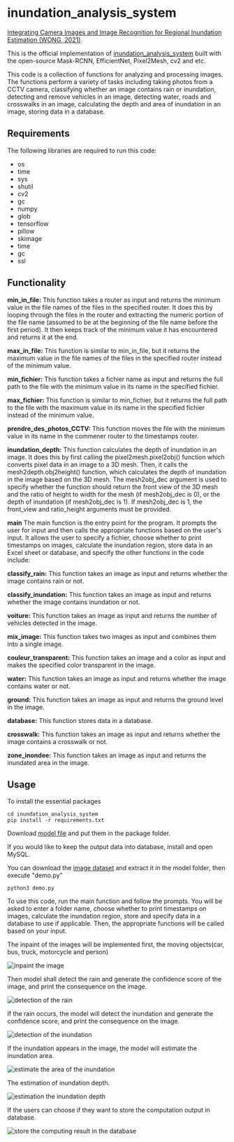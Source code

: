 # inundation_analysis_system
[Integrating Camera Images and Image Recognition for Regional Inundation Estimation (WONG, 2021)](https://ndltd.ncl.edu.tw/cgi-bin/gs32/gsweb.cgi/login?o=dnclcdr&s=id=%22109NYCU5015050%22.&searchmode=basic).

This is the official  implementation of [inundation_analysis_system](https://ndltd.ncl.edu.tw/cgi-bin/gs32/gsweb.cgi/login?o=dnclcdr&s=id=%22109NYCU5015050%22.&searchmode=basic) built with the open-source Mask-RCNN, EfficientNet, Pixel2Mesh, cv2 and etc.

This code is a collection of functions for analyzing and processing images. The functions perform a variety of tasks including taking photos from a CCTV camera, classifying whether an image contains rain or inundation,  detecting and remove vehicles in an image, detecting water, roads and crosswalks in an image, calculating the depth and area of inundation in an image, storing data in a database.

## Requirements
The following libraries are required to run this code:

* os
* time
* sys
* shutil
* cv2
* gc
* numpy
* glob
* tensorflow
* pillow
* skimage
* time
* gc
* ssl

## Functionality
**min_in_file:**
This function takes a router as input and returns the minimum value in the file names of the files in the specified router. It does this by looping through the files in the router and extracting the numeric portion of the file name (assumed to be at the beginning of the file name before the first period). It then keeps track of the minimum value it has encountered and returns it at the end.

**max_in_file:**
This function is similar to min_in_file, but it returns the maximum value in the file names of the files in the specified router instead of the minimum value.

**min_fichier:**
This function takes a fichier name as input and returns the full path to the file with the minimum value in its name in the specified fichier.

**max_fichier:**
This function is similar to min_fichier, but it returns the full path to the file with the maximum value in its name in the specified fichier instead of the minimum value.

**prendre_des_photos_CCTV:**
This function moves the file with the minimum value in its name in the commener router to the timestamps router.

**inundation_depth:**
This function calculates the depth of inundation in an image. It does this by first calling the pixel2mesh.pixel2obj() function which converts pixel data in an image to a 3D mesh. Then, it calls the mesh2depth.obj2height() function, which calculates the depth of inundation in the image based on the 3D mesh. The mesh2obj_dec argument is used to specify whether the function should return the front view of the 3D mesh and the ratio of height to width for the mesh (if mesh2obj_dec is 0), or the depth of inundation (if mesh2obj_dec is 1). If mesh2obj_dec is 1, the front_view and ratio_height arguments must be provided.

**main**
The main function is the entry point for the program. It prompts the user for input and then calls the appropriate functions based on the user's input. It allows the user to specify a fichier, choose whether to print timestamps on images, calculate the inundation region, store data in an Excel sheet or database, and specify the other functions in the code include:

**classify_rain:**
This function takes an image as input and returns whether the image contains rain or not.

**classify_inundation:**
This function takes an image as input and returns whether the image contains inundation or not.

**voiture:**
This function takes an image as input and returns the number of vehicles detected in the image.

**mix_image:**
This function takes two images as input and combines them into a single image.

**couleur_transparent:**
This function takes an image and a color as input and makes the specified color transparent in the image.

**water:**
This function takes an image as input and returns whether the image contains water or not.

**ground:**
This function takes an image as input and returns the ground level in the image.

**database:**
This function stores data in a database.

**crosswalk:**
This function takes an image as input and returns whether the image contains a crosswalk or not.

**zone_inondee:**
This function takes an image as input and returns the inundated area in the image.

## Usage
To install the essential packages

    cd inundation_analysis_system
    pip install -r requirements.txt

Download [model file](https://drive.google.com/drive/folders/199ljdnja4-TvZ1NAO4QXsUJP2ZZuUAjw?usp=share_link) and put them in the package folder.

If you would like to keep the output data into database, install and open MySQL.

You can download the [image dataset](https://drive.google.com/file/d/1xIL2m0H6hwugPkGpMumq6OEgYrre-_0k/view?usp=share_link) and extract it in the model folder, then execute "demo.py"

    python3 demo.py

To use this code, run the main function and follow the prompts. You will be asked to enter a folder name, choose whether to print timestamps on images, calculate the inundation region, store and specify data in a database to use if applicable. Then, the appropriate functions will be called based on your input.

The inpaint of the images will be implemented first, the moving objects(car, bus, truck, motorcycle and person)

![inpaint the image](https://github.com/yihong1120/inundation_analysis_system/blob/main/packages/source/inpaint.gif)

Then model shall detect the rain and generate the confidence score of the image, and print the consequence on the image.

![detection of the rain](https://github.com/yihong1120/inundation_analysis_system/blob/main/packages/source/rain_score.gif)

If the rain occurs, the model will detect the inundation and generate the confidence score, and print the consequence on the image.

![detection of the inundation](https://github.com/yihong1120/inundation_analysis_system/blob/main/packages/source/inundation_score.gif)

If the inundation appears in the image, the model will estimate the inundation area.

![estimate the area of the inundation](https://github.com/yihong1120/inundation_analysis_system/blob/main/packages/source/inundation_area.gif)

The estimation of inundation depth.

![estimation the inundation depth](https://github.com/yihong1120/inundation_analysis_system/blob/main/packages/source/inundation_depth.gif)

If the users can choose if they want to store the computation output in database.

![store the computing result in the database](https://github.com/yihong1120/inundation_analysis_system/blob/main/packages/source/MySQL.gif)
